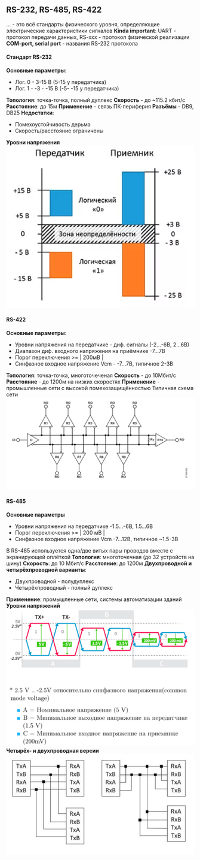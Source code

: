 ## RS-232, RS-485, RS-422

... - это всё стандарты физического уровня, определяющие электрические характеристики сигналов
**Kinda important**: UART - протокол передачи данных, RS-xxx - протокол физической реализации
**COM-port, serial port** - названия RS-232 протокола

#### Стандарт RS-232

**Основные параметры**:

* Лог. 0 - 3-15 В (5-15 у передатчика)
* Лог. 1 - -3 - -15 В (-5- -15 у передатчика)

**Топология**: точка-точка, полный дуплекс
**Скорость** - до ~115.2 кбит/с
**Расстояние**: до 15м
**Применение** - связь ПК-периферия
**Разъёмы** - DB9, DB25
**Недостатки**:

* Помехоустойчивость дерьма
* Скорость/расстояние ограничены

**Уровни напряжения**
![Pasted image 20250409102743.png](%D0%9F%D0%B8%D0%BA%D1%87%D0%B8/%D0%9B%D0%B5%D0%BA%D1%86%D0%B8%D0%B8/Pasted%20image%2020250409102743.png)

#### RS-422

**Основные параметры**:

* Уровни напряжения на передатчике - диф. сигналы (-2...-6В, 2...6В)
* Диапазон диф. входного напряжения на приёмнике -7...7В
* Порог переключения >= | 200мВ |
* Синфазное входное напряжение Vcm - -7...7В, типичное 2-3В

**Топология**: точка-точка, многоточеченая
**Скорость** - до 10Мбит/с
**Расстояние** - до 1200м на низких скоростях
**Применение** - промышленные сети с высокой помехозащищённостью
Типичная схема сети
![Pasted image 20250409103921.png](%D0%9F%D0%B8%D0%BA%D1%87%D0%B8/%D0%9B%D0%B5%D0%BA%D1%86%D0%B8%D0%B8/Pasted%20image%2020250409103921.png)

#### RS-485

**Основные параметры**

* Уровни напряжения на передатчике -1.5...-6В, 1.5...6В
* Порог переключения >= | 200 мВ |
* Синфазное входное напряжение Vcm -7...12В, типичное ~1.5-3В

В RS-485 используется одна/две витых пары проводов вместе с экранирующей оплёткой
**Топология**: многоточечная (до 32 устройств на шину)
**Скорость**: до 10 Мбит/с
**Расстояние**: до 1200м
**Двухпроводной и четырёхпроводной варианты**:

* Двухпроводной - полудуплекс
* Четырёхпроводный - полный дуплекс

**Применение**: промышленные сети, системы автоматизации зданий
**Уровни напряжений**
![Pasted image 20250409104550.png](%D0%9F%D0%B8%D0%BA%D1%87%D0%B8/%D0%9B%D0%B5%D0%BA%D1%86%D0%B8%D0%B8/Pasted%20image%2020250409104550.png)
**Четырёх- и двухпроводная версии**
![Pasted image 20250409104616.png](%D0%9F%D0%B8%D0%BA%D1%87%D0%B8/%D0%9B%D0%B5%D0%BA%D1%86%D0%B8%D0%B8/Pasted%20image%2020250409104616.png)
